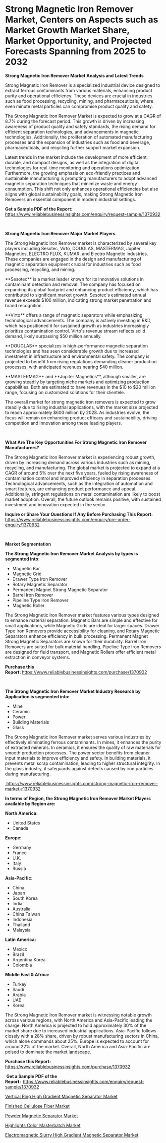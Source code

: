 <p><h1>Strong Magnetic Iron Remover Market, Centers on Aspects such as Market Growth Market Share, Market Opportunity, and Projected Forecasts Spanning from 2025 to 2032</h1></p><p><strong>Strong Magnetic Iron Remover Market Analysis and Latest Trends</strong></p>
<p><p>Strong Magnetic Iron Remover is a specialized industrial device designed to extract ferrous contaminants from various materials, enhancing product purity and operational efficiency. These devices are crucial in industries such as food processing, recycling, mining, and pharmaceuticals, where even minute metal particles can compromise product quality and safety.</p><p>The Strong Magnetic Iron Remover Market is expected to grow at a CAGR of 8.7% during the forecast period. This growth is driven by increasing awareness of product quality and safety standards, the rising demand for efficient separation technologies, and advancements in magnetic technologies. Additionally, the proliferation of automated manufacturing processes and the expansion of industries such as food and beverage, pharmaceuticals, and recycling further support market expansion.</p><p>Latest trends in the market include the development of more efficient, durable, and compact designs, as well as the integration of digital technologies for real-time monitoring and operations optimization. Furthermore, the growing emphasis on eco-friendly practices and sustainable manufacturing is prompting manufacturers to adopt advanced magnetic separation techniques that minimize waste and energy consumption. This shift not only enhances operational efficiencies but also aligns with global sustainability goals, making Strong Magnetic Iron Removers an essential component in modern industrial settings.</p></p>
<p><strong>Get a Sample PDF of the Report:&nbsp;</strong> <a href="https://www.reliablebusinessinsights.com/enquiry/request-sample/1370932?utm_campaign=1877&utm_medium=2&utm_source=Github&utm_content=ia&utm_term=22032025&utm_id=strong-magnetic-iron-remover">https://www.reliablebusinessinsights.com/enquiry/request-sample/1370932</a></p>
<p>&nbsp;</p>
<p><strong>Strong Magnetic Iron Remover Major Market Players</strong></p>
<p><p>The Strong Magnetic Iron Remover market is characterized by several key players including Sesotec, Virto, DOUGLAS, MASTERMAG, Jupiter Magnetics, ELECTRO FLUX, KUMAR, and Electro Magnetic Industries. These companies are engaged in the design and manufacturing of magnetic separation equipment crucial for industries such as food processing, recycling, and mining.</p><p>**Sesotec** is a market leader known for its innovative solutions in contaminant detection and removal. The company has focused on expanding its global footprint and enhancing product efficiency, which has contributed to significant market growth. Sesotec's estimated annual revenue exceeds $100 million, indicating strong market penetration and brand recognition.</p><p>**Virto** offers a range of magnetic separators while emphasizing technological advancements. The company is actively investing in R&D, which has positioned it for sustained growth as industries increasingly prioritize contamination control. Virto's revenue stream reflects solid demand, likely surpassing $50 million annually.</p><p>**DOUGLAS** specializes in high-performance magnetic separation technologies and has seen considerable growth due to increased investment in infrastructure and environmental safety. The company is projected to benefit from rising regulations demanding cleaner production processes, with anticipated revenues nearing $40 million.</p><p>**MASTERMAG** and **Jupiter Magnetics**, although smaller, are growing steadily by targeting niche markets and optimizing production capabilities. Both are estimated to have revenues in the $10 to $20 million range, focusing on customized solutions for their clientele.</p><p>The overall market for strong magnetic iron removers is expected to grow steadily due to rising industrial applications, with the market size projected to reach approximately $600 million by 2028. As industries evolve, the focus will remain on enhancing product efficacy and sustainability, driving competition and innovation among these leading players.</p></p>
<p>&nbsp;</p>
<p><strong>What Are The Key Opportunities For Strong Magnetic Iron Remover Manufacturers?</strong></p>
<p><p>The Strong Magnetic Iron Remover market is experiencing robust growth, driven by increasing demand across various industries such as mining, recycling, and manufacturing. The global market is projected to expand at a CAGR of around 5% over the next five years, fueled by rising awareness of contamination control and improved efficiency in separation processes. Technological advancements, such as the integration of automation and smart features, are enhancing product performance and appeal. Additionally, stringent regulations on metal contamination are likely to boost market adoption. Overall, the future outlook remains positive, with sustained investment and innovation expected in the sector.</p></p>
<p><strong>Inquire or Share Your Questions If Any Before Purchasing This Report:</strong> <a href="https://www.reliablebusinessinsights.com/enquiry/pre-order-enquiry/1370932?utm_campaign=1877&utm_medium=2&utm_source=Github&utm_content=ia&utm_term=22032025&utm_id=strong-magnetic-iron-remover">https://www.reliablebusinessinsights.com/enquiry/pre-order-enquiry/1370932</a></p>
<p>&nbsp;</p>
<p><strong>Market Segmentation</strong></p>
<p><strong>The Strong Magnetic Iron Remover Market Analysis by types is segmented into:</strong></p>
<p><ul><li>Magnetic Bar</li><li>Magnetic Grid</li><li>Drawer Type Iron Remover</li><li>Rotary Magnetic Separator</li><li>Permanent Magnet Strong Magnetic Separator</li><li>Barrel Iron Remover</li><li>Pipeline Type Iron Remover</li><li>Magnetic Roller</li></ul></p>
<p><p>The Strong Magnetic Iron Remover market features various types designed to enhance material separation. Magnetic Bars are simple and effective for small applications, while Magnetic Grids are ideal for larger spaces. Drawer Type Iron Removers provide accessibility for cleaning, and Rotary Magnetic Separators enhance efficiency in bulk processing. Permanent Magnet Strong Magnetic Separators are known for their durability. Barrel Iron Removers are suited for bulk material handling, Pipeline Type Iron Removers are designed for fluid transport, and Magnetic Rollers offer efficient metal extraction in conveyor systems.</p></p>
<p><strong>Purchase this Report:&nbsp;</strong><a href="https://www.reliablebusinessinsights.com/purchase/1370932?utm_campaign=1877&utm_medium=2&utm_source=Github&utm_content=ia&utm_term=22032025&utm_id=strong-magnetic-iron-remover">https://www.reliablebusinessinsights.com/purchase/1370932</a></p>
<p>&nbsp;</p>
<p><strong>The Strong Magnetic Iron Remover Market Industry Research by Application is segmented into:</strong></p>
<p><ul><li>Mine</li><li>Ceramic</li><li>Power</li><li>Building Materials</li><li>Glass</li></ul></p>
<p><p>The Strong Magnetic Iron Remover market serves various industries by effectively eliminating ferrous contaminants. In mines, it enhances the purity of extracted minerals. In ceramics, it ensures the quality of raw materials for smooth production processes. The power sector benefits from cleaner input materials to improve efficiency and safety. In building materials, it prevents metal scrap contamination, leading to higher structural integrity. In the glass industry, it safeguards against defects caused by iron particles during manufacturing.</p></p>
<p><a href="https://www.reliablebusinessinsights.com/strong-magnetic-iron-remover-market-r1370932?utm_campaign=1877&utm_medium=2&utm_source=Github&utm_content=ia&utm_term=22032025&utm_id=strong-magnetic-iron-remover">&nbsp;https://www.reliablebusinessinsights.com/strong-magnetic-iron-remover-market-r1370932</a></p>
<p><strong>In terms of Region, the Strong Magnetic Iron Remover Market Players available by Region are:</strong></p>
<p>
    <p> <strong> North America: </strong>
        <ul>
            <li>United States</li>
            <li>Canada</li>
        </ul>
        </p> 
    <p> <strong> Europe: </strong>
        <ul>
            <li>Germany</li>
            <li>France</li>
            <li>U.K.</li>
            <li>Italy</li>
            <li>Russia</li>
        </ul>
        </p> 
    <p> <strong> Asia-Pacific: </strong>
        <ul>
            <li>China</li>
            <li>Japan</li>
            <li>South Korea</li>
            <li>India</li>
            <li>Australia</li>
            <li>China Taiwan</li>
            <li>Indonesia</li>
            <li>Thailand</li>
            <li>Malaysia</li>
        </ul>
        </p> 
    <p> <strong> Latin America: </strong>
        <ul>
            <li>Mexico</li>
            <li>Brazil</li>
            <li>Argentina Korea</li>
            <li>Colombia</li>
        </ul>
        </p> 
    <p> <strong> Middle East & Africa: </strong>
        <ul>
            <li>Turkey</li>
            <li>Saudi</li>
            <li>Arabia</li>
            <li>UAE</li>
            <li>Korea</li>
        </ul>
    </p>
    </p>
<p><p>The Strong Magnetic Iron Remover market is witnessing notable growth across various regions, with North America and Asia-Pacific leading the charge. North America is projected to hold approximately 30% of the market share due to increased industrial applications. Asia-Pacific follows closely with a 28% share, driven by robust manufacturing sectors in China, which alone commands about 25%. Europe is expected to account for around 22% of the market. Overall, North America and Asia-Pacific are poised to dominate the market landscape.</p></p>
<p><strong>Purchase this Report: </strong><a href="https://www.reliablebusinessinsights.com/purchase/1370932?utm_campaign=1877&utm_medium=2&utm_source=Github&utm_content=ia&utm_term=22032025&utm_id=strong-magnetic-iron-remover">https://www.reliablebusinessinsights.com/purchase/1370932</a></p>
<p>&nbsp;<strong>Get a Sample PDF of the Report:&nbsp;&nbsp;</strong><a href="https://www.reliablebusinessinsights.com/enquiry/request-sample/1370932?utm_campaign=1877&utm_medium=2&utm_source=Github&utm_content=ia&utm_term=22032025&utm_id=strong-magnetic-iron-remover">https://www.reliablebusinessinsights.com/enquiry/request-sample/1370932</a></p>
<p><strong></strong></p>
<p><p><a href="https://github.com/busamoleankk/Market-Research-Report-List-1/blob/main/vertical-ring-high-gradient-magnetic-separator-market.md?utm_campaign=1877&utm_medium=2&utm_source=Github&utm_content=ia&utm_term=22032025&utm_id=strong-magnetic-iron-remover">Vertical Ring High Gradient Magnetic Separator Market</a></p><p><a href="https://github.com/madethkijori/Market-Research-Report-List-1/blob/main/finished-cellulose-fiber-market.md?utm_campaign=1877&utm_medium=2&utm_source=Github&utm_content=ia&utm_term=22032025&utm_id=strong-magnetic-iron-remover">Finished Cellulose Fiber Market</a></p><p><a href="https://github.com/cayposshefin/Market-Research-Report-List-1/blob/main/powder-magnetic-separator-market.md?utm_campaign=1877&utm_medium=2&utm_source=Github&utm_content=ia&utm_term=22032025&utm_id=strong-magnetic-iron-remover">Powder Magnetic Separator Market</a></p><p><a href="https://github.com/leoustolja/Market-Research-Report-List-1/blob/main/highlights-color-masterbatch-market.md?utm_campaign=1877&utm_medium=2&utm_source=Github&utm_content=ia&utm_term=22032025&utm_id=strong-magnetic-iron-remover">Highlights Color Masterbatch Market</a></p><p><a href="https://github.com/kanetaerkid/Market-Research-Report-List-1/blob/main/electromagnetic-slurry-high-gradient-magnetic-separator-market.md?utm_campaign=1877&utm_medium=2&utm_source=Github&utm_content=ia&utm_term=22032025&utm_id=strong-magnetic-iron-remover">Electromagnetic Slurry High Gradient Magnetic Separator Market</a></p></p>